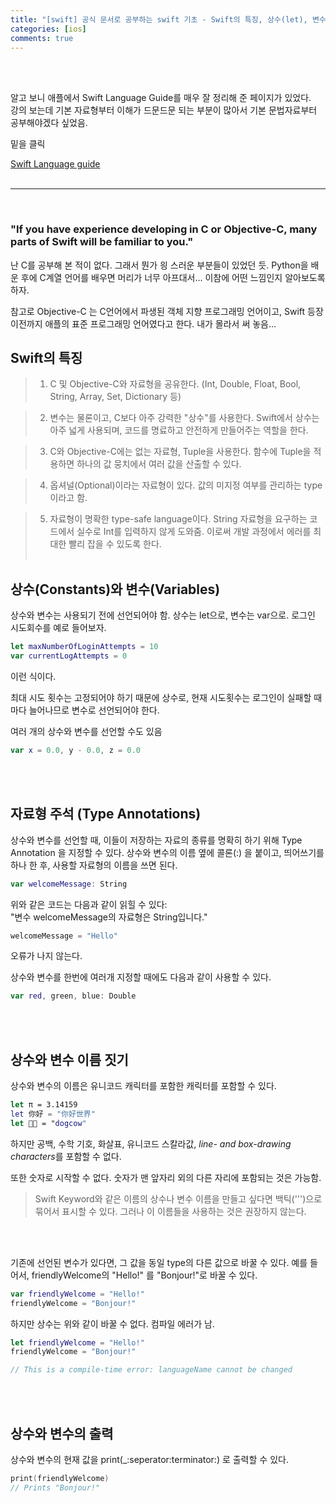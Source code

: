 ```yaml
---
title: "[swift] 공식 문서로 공부하는 swift 기초 - Swift의 특징, 상수(let), 변수(var)"
categories: [ios]
comments: true
---
```

<br><br>

알고 보니 애플에서 Swift Language Guide를 매우 잘 정리해 준 페이지가 있었다.<br>
강의 보는데 기본 자료형부터 이해가 드문드문 되는 부분이 많아서 기본 문법자료부터 공부해야겠다 싶었음.<br>

밑을 클릭

[Swift Language guide](https://docs.swift.org/swift-book/documentation/the-swift-programming-language/)
<br><br>
***
<br>

### "If you have experience developing in C or Objective-C, many parts of Swift will be familiar to you."

난 C를 공부해 본 적이 없다. 그래서 뭔가 읭 스러운 부분들이 있었던 듯. Python을 배운 후에 C계열 언어를 배우면 머리가 너무 아프대서... 이참에 어떤 느낌인지 알아보도록 하자.<br>

참고로 Objective-C 는 C언어에서 파생된 객체 지향 프로그래밍 언어이고, Swift 등장 이전까지 애플의 표준 프로그래밍 언어였다고 한다. 내가 몰라서 써 놓음...
<br>

## Swift의 특징

> 1. C 및 Objective-C와 자료형을 공유한다. (Int, Double, Float, Bool, String, Array, Set, Dictionary 등)

> 2. 변수는 물론이고, C보다 아주 강력한 "상수"를 사용한다. Swift에서 상수는 아주 넓게 사용되며, 코드를 명료하고 안전하게 만들어주는 역할을 한다.

> 3. C와 Objective-C에는 없는 자료형, Tuple을 사용한다. 함수에 Tuple을 적용하면 하나의 값 뭉치에서 여러 값을 산출할 수 있다.

> 4. 옵셔널(Optional)이라는 자료형이 있다. 값의 미지정 여부를 관리하는 type이라고 함.

> 5. 자료형이 명확한 type-safe language이다. String 자료형을 요구하는 코드에서 실수로 Int를 입력하지 않게 도와줌. 이로써 개발 과정에서 에러를 최대한 빨리 잡을 수 있도록 한다.
<br><br>

## 상수(Constants)와 변수(Variables)

상수와 변수는 사용되기 전에 선언되어야 함. 상수는 let으로, 변수는 var으로. 로그인 시도회수를 예로 들어보자.

```swift
let maxNumberOfLoginAttempts = 10
var currentLogAttempts = 0
```

이런 식이다.

최대 시도 횟수는 고정되어야 하기 때문에 상수로, 현재 시도횟수는 로그인이 실패할 때마다 늘어나므로 변수로 선언되어야 한다.
<br>

여러 개의 상수와 변수를 선언할 수도 있음

```swift
var x = 0.0, y - 0.0, z = 0.0
```
<br><br>

## 자료형 주석 (Type Annotations)

상수와 변수를 선언할 때, 이들이 저장하는 자료의 종류를 명확히 하기 위해 Type Annotation 을 지정할 수 있다. 상수와 변수의 이름 옆에 콜론(:) 을 붙이고, 띄어쓰기를 하나 한 후, 사용할 자료형의 이름을 쓰면 된다.

```swift
var welcomeMessage: String
```

위와 같은 코드는 다음과 같이 읽힐 수 있다: <br>
"변수 welcomeMessage의 자료형은 String입니다."

```swift
welcomeMessage = "Hello"
```

오류가 나지 않는다.

상수와 변수를 한번에 여러개 지정할 때에도 다음과 같이 사용할 수 있다.

```swift
var red, green, blue: Double
```

<br><br>

## 상수와 변수 이름 짓기

상수와 변수의 이름은 유니코드 캐릭터를 포함한 캐릭터를 포함할 수 있다.

```swift
let π = 3.14159
let 你好 = "你好世界"
let 🐶🐮 = "dogcow"
```

하지만 공백, 수학 기호, 화살표, 유니코드 스칼라값, <dfn info="https://en.wikipedia.org/wiki/Box-drawing_character">line- and box-drawing characters</dfn>를 포함할 수 없다.

또한 숫자로 시작할 수 없다. 숫자가 맨 앞자리 외의 다른 자리에 포함되는 것은 가능함.

> Swift Keyword와 같은 이름의 상수나 변수 이름을 만들고 싶다면 백틱(''')으로 묶어서 표시할 수 있다. 그러나 이 이름들을 사용하는 것은 권장하지 않는다.

<br><br>

기존에 선언된 변수가 있다면, 그 값을 동일 type의 다른 값으로 바꿀 수 있다. 예를 들어서, friendlyWelcome의 "Hello!" 를 "Bonjour!"로 바꿀 수 있다.

```swift
var friendlyWelcome = "Hello!"
friendlyWelcome = "Bonjour!"
```

하지만 상수는 위와 같이 바꿀 수 없다. 컴파일 에러가 남.

```swift
let friendlyWelcome = "Hello!"
friendlyWelcome = "Bonjour!"

// This is a compile-time error: languageName cannot be changed
```

<br><br>

## 상수와 변수의 출력

상수와 변수의 현재 값을 print(_:seperator:terminator:) 로 출력할 수 있다.

```swift
print(friendlyWelcome)
// Prints "Bonjour!"
```